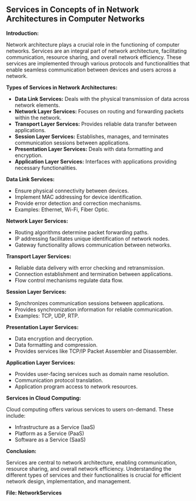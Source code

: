 ## Services in Concepts of in Network Architectures in Computer Networks

**Introduction:**

Network architecture plays a crucial role in the functioning of computer networks. Services are an integral part of network architecture, facilitating communication, resource sharing, and overall network efficiency. These services are implemented through various protocols and functionalities that enable seamless communication between devices and users across a network.

**Types of Services in Network Architectures:**

- **Data Link Services:** Deals with the physical transmission of data across network elements.
- **Network Layer Services:** Focuses on routing and forwarding packets within the network.
- **Transport Layer Services:** Provides reliable data transfer between applications.
- **Session Layer Services:** Establishes, manages, and terminates communication sessions between applications.
- **Presentation Layer Services:** Deals with data formatting and encryption.
- **Application Layer Services:** Interfaces with applications providing necessary functionalities.


**Data Link Services:**

- Ensure physical connectivity between devices.
- Implement MAC addressing for device identification.
- Provide error detection and correction mechanisms.
- Examples: Ethernet, Wi-Fi, Fiber Optic.


**Network Layer Services:**

- Routing algorithms determine packet forwarding paths.
- IP addressing facilitates unique identification of network nodes.
- Gateway functionality allows communication between networks.


**Transport Layer Services:**

- Reliable data delivery with error checking and retransmission.
- Connection establishment and termination between applications.
- Flow control mechanisms regulate data flow.


**Session Layer Services:**

- Synchronizes communication sessions between applications.
- Provides synchronization information for reliable communication.
- Examples: TCP, UDP, RTP.


**Presentation Layer Services:**

- Data encryption and decryption.
- Data formatting and compression.
- Provides services like TCP/IP Packet Assembler and Disassembler.


**Application Layer Services:**

- Provides user-facing services such as domain name resolution.
- Communication protocol translation. 
- Application program access to network resources.


**Services in Cloud Computing:**

Cloud computing offers various services to users on-demand. These include:

- Infrastructure as a Service (IaaS)
- Platform as a Service (PaaS)
- Software as a Service (SaaS)


**Conclusion:**

Services are central to network architecture, enabling communication, resource sharing, and overall network efficiency. Understanding the different types of services and their functionalities is crucial for efficient network design, implementation, and management.

**File: NetworkServices**